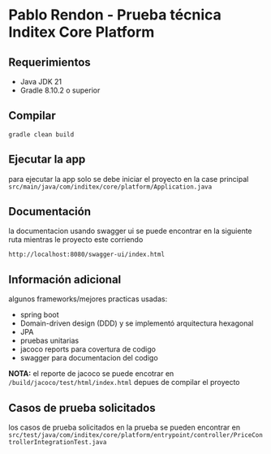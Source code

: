 # Pablo Rendon - Prueba técnica Inditex Core Platform
## Requerimientos ##

 - Java JDK 21
 - Gradle 8.10.2 o superior

## Compilar

```
gradle clean build
```

## Ejecutar la app

para ejecutar la app solo se debe iniciar el proyecto en la case principal `src/main/java/com/inditex/core/platform/Application.java`

## Documentación

la documentacion usando swagger ui se puede encontrar en la siguiente ruta mientras le proyecto este corriendo

`http://localhost:8080/swagger-ui/index.html`

## Información adicional

algunos frameworks/mejores practicas usadas:

 - spring boot
 - Domain-driven design (DDD) y se implementó arquitectura hexagonal
 - JPA
 - pruebas unitarias
 - jacoco reports para covertura de codigo
 - swagger para documentacion del codigo

**NOTA:** el reporte de jacoco se puede encotrar en `/build/jacoco/test/html/index.html` depues de compilar el proyecto

## Casos de prueba solicitados

los casos de prueba solicitados en la prueba se pueden encontrar en `src/test/java/com/inditex/core/platform/entrypoint/controller/PriceControllerIntegrationTest.java`